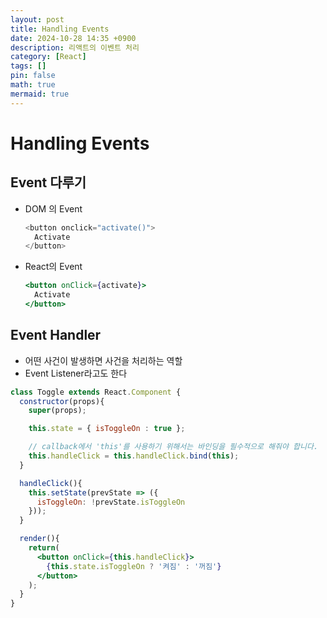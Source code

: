 ```yaml
---
layout: post
title: Handling Events
date: 2024-10-28 14:35 +0900
description: 리액트의 이벤트 처리
category: [React]
tags: []
pin: false
math: true
mermaid: true
---
```

# Handling Events

## Event 다루기
- DOM 의 Event
  ```js
  <button onclick="activate()">
    Activate
  </button>
  ```

- React의 Event
  ```jsx
  <button onClick={activate}>
    Activate
  </button>
  ```

## Event Handler
- 어떤 사건이 발생하면 사건을 처리하는 역할
- Event Listener라고도 한다


```jsx
class Toggle extends React.Component {
  constructor(props){
    super(props);

    this.state = { isToggleOn : true };

    // callback에서 'this'를 사용하기 위해서는 바인딩을 필수적으로 해줘야 합니다.
    this.handleClick = this.handleClick.bind(this);
  }

  handleClick(){
    this.setState(prevState => ({
      isToggleOn: !prevState.isToggleOn
    }));
  }

  render(){
    return(
      <button onClick={this.handleClick}>
        {this.state.isToggleOn ? '켜짐' : '꺼짐'}
      </button>
    );
  }
}
```